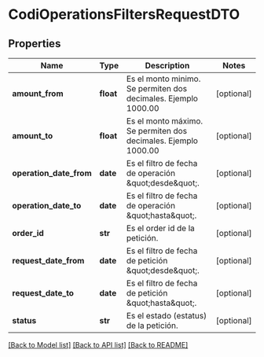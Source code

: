 # CodiOperationsFiltersRequestDTO

## Properties
Name | Type | Description | Notes
------------ | ------------- | ------------- | -------------
**amount_from** | **float** | Es el monto minimo. Se permiten dos decimales. Ejemplo 1000.00 | [optional] 
**amount_to** | **float** | Es el monto máximo. Se permiten dos decimales. Ejemplo 1000.00 | [optional] 
**operation_date_from** | **date** | Es el filtro de fecha de operación \&quot;desde\&quot;. | [optional] 
**operation_date_to** | **date** | Es el filtro de fecha de operación \&quot;hasta\&quot;. | [optional] 
**order_id** | **str** | Es el order id de la petición. | [optional] 
**request_date_from** | **date** | Es el filtro de fecha de petición \&quot;desde\&quot;. | [optional] 
**request_date_to** | **date** | Es el filtro de fecha de petición \&quot;hasta\&quot;. | [optional] 
**status** | **str** | Es el estado (estatus) de la petición. | [optional] 

[[Back to Model list]](../README.md#documentation-for-models) [[Back to API list]](../README.md#documentation-for-api-endpoints) [[Back to README]](../README.md)

